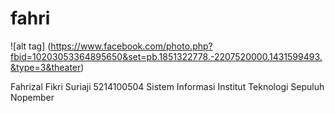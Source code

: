 # fahri

![alt tag] (https://www.facebook.com/photo.php?fbid=10203053364895650&set=pb.1851322778.-2207520000.1431599493.&type=3&theater)

Fahrizal Fikri Suriaji
5214100504
Sistem Informasi
Institut Teknologi Sepuluh Nopember

